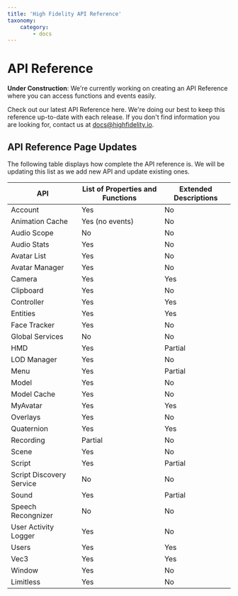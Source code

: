 ```yaml
---
title: 'High Fidelity API Reference'
taxonomy:
    category:
        - docs
---
```


### 

# API Reference

**Under Construction**: We're currently working on creating an API Reference where you can access functions and events easily. 

Check out our latest API Reference here. We're doing our best to keep this reference up-to-date with each release. If you don't find information you are looking for, contact us at [docs@highfidelity.io](mailto:docs@highfidelity.io). 



## API Reference Page Updates

The following table displays how complete the API reference is. We will be updating this list as we add new API and update existing ones. 

| API                      | List of Properties and Functions | Extended Descriptions |
| ------------------------ | -------------------------------- | --------------------- |
| Account                  | Yes                              | No                    |
| Animation Cache          | Yes (no events)                  | No                    |
| Audio Scope              | No                               | No                    |
| Audio Stats              | Yes                              | No                    |
| Avatar List              | Yes                              | No                    |
| Avatar Manager           | Yes                              | No                    |
| Camera                   | Yes                              | Yes                   |
| Clipboard                | Yes                              | No                    |
| Controller               | Yes                              | Yes                   |
| Entities                 | Yes                              | Yes                   |
| Face Tracker             | Yes                              | No                    |
| Global Services          | No                               | No                    |
| HMD                      | Yes                              | Partial               |
| LOD Manager              | Yes                              | No                    |
| Menu                     | Yes                              | Partial               |
| Model                    | Yes                              | No                    |
| Model Cache              | Yes                              | No                    |
| MyAvatar                 | Yes                              | Yes                   |
| Overlays                 | Yes                              | No                    |
| Quaternion               | Yes                              | Yes                   |
| Recording                | Partial                          | No                    |
| Scene                    | Yes                              | No                    |
| Script                   | Yes                              | Partial               |
| Script Discovery Service | No                               | No                    |
| Sound                    | Yes                              | Partial               |
| Speech Recongnizer       | No                               | No                    |
| User Activity Logger     | Yes                              | No                    |
| Users                    | Yes                              | Yes                   |
| Vec3                     | Yes                              | Yes                   |
| Window                   | Yes                              | No                    |
| Limitless                | Yes                              | No                    |



